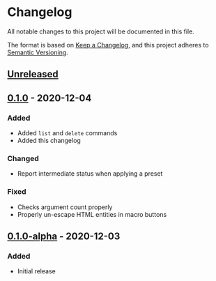 # Changelog
All notable changes to this project will be documented in this file.

The format is based on [Keep a Changelog](https://keepachangelog.com/en/1.0.0/),
and this project adheres to [Semantic Versioning](https://semver.org/spec/v2.0.0.html).

## [Unreleased]

## [0.1.0] - 2020-12-04
### Added
- Added `list` and `delete` commands
- Added this changelog

### Changed
- Report intermediate status when applying a preset

### Fixed
- Checks argument count properly
- Properly un-escape HTML entities in macro buttons

## [0.1.0-alpha] - 2020-12-03
### Added
- Initial release

[Unreleased]: https://github.com/pastelmind/awesome-menu-lib/compare/v0.1.0...HEAD
[0.1.0]: https://github.com/pastelmind/awesome-menu-lib/compare/v0.1.0-alpha...v0.1.0
[0.1.0-alpha]: https://github.com/pastelmind/awesome-menu-lib/releases/tag/v0.1.0-alpha
